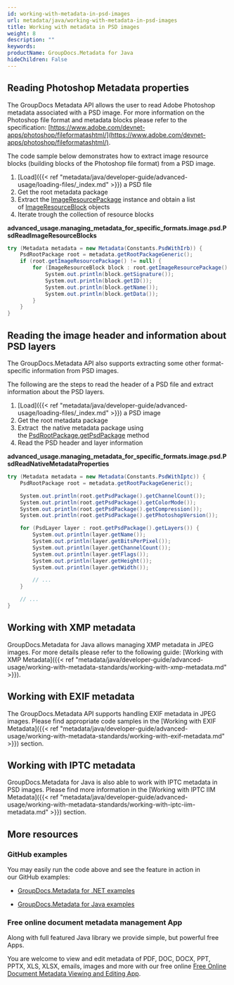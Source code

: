 ```yaml
---
id: working-with-metadata-in-psd-images
url: metadata/java/working-with-metadata-in-psd-images
title: Working with metadata in PSD images
weight: 8
description: ""
keywords: 
productName: GroupDocs.Metadata for Java
hideChildren: False
---
```

## Reading Photoshop Metadata properties

The GroupDocs Metadata API allows the user to read Adobe Photoshop metadata associated with a PSD image. For more information on the Photoshop file format and metadata blocks please refer to the specification: [https://www.adobe.com/devnet-apps/photoshop/fileformatashtml/](https://www.adobe.com/devnet-apps/photoshop/fileformatashtml/).

The code sample below demonstrates how to extract image resource blocks (building blocks of the Photoshop file format) from a PSD image.

1.  [Load]({{< ref "metadata/java/developer-guide/advanced-usage/loading-files/_index.md" >}}) a PSD file
2.  Get the root metadata package
3.  Extract the [ImageResourcePackage](https://apireference.groupdocs.com/metadata/java/com.groupdocs.metadata.core/ImageResourcePackage) instance and obtain a list of [ImageResourceBlock](https://apireference.groupdocs.com/metadata/java/com.groupdocs.metadata.core/ImageResourceBlock) objects
4.  Iterate trough the collection of resource blocks

**advanced\_usage.managing\_metadata\_for\_specific\_formats.image.psd.PsdReadImageResourceBlocks**

```csharp
try (Metadata metadata = new Metadata(Constants.PsdWithIrb)) {
	PsdRootPackage root = metadata.getRootPackageGeneric();
	if (root.getImageResourcePackage() != null) {
		for (ImageResourceBlock block : root.getImageResourcePackage().toList()) {
			System.out.println(block.getSignature());
			System.out.println(block.getID());
			System.out.println(block.getName());
			System.out.println(block.getData());
		}
	}
}
```

## Reading the image header and information about PSD layers

The GroupDocs.Metadata API also supports extracting some other format-specific information from PSD images.

The following are the steps to read the header of a PSD file and extract information about the PSD layers.

1.  [Load]({{< ref "metadata/java/developer-guide/advanced-usage/loading-files/_index.md" >}}) a PSD image
2.  Get the root metadata package
3.  Extract  the native metadata package using the [PsdRootPackage.getPsdPackage](https://apireference.groupdocs.com/metadata/java/com.groupdocs.metadata.core/PsdRootPackage#getPsdPackage()) method
4.  Read the PSD header and layer information

**advanced\_usage.managing\_metadata\_for\_specific\_formats.image.psd.PsdReadNativeMetadataProperties**

```csharp
try (Metadata metadata = new Metadata(Constants.PsdWithIptc)) {
	PsdRootPackage root = metadata.getRootPackageGeneric();

	System.out.println(root.getPsdPackage().getChannelCount());
	System.out.println(root.getPsdPackage().getColorMode());
	System.out.println(root.getPsdPackage().getCompression());
	System.out.println(root.getPsdPackage().getPhotoshopVersion());

	for (PsdLayer layer : root.getPsdPackage().getLayers()) {
		System.out.println(layer.getName());
		System.out.println(layer.getBitsPerPixel());
		System.out.println(layer.getChannelCount());
		System.out.println(layer.getFlags());
		System.out.println(layer.getHeight());
		System.out.println(layer.getWidth());

		// ...
	}

	// ...
}
```

## Working with XMP metadata

GroupDocs.Metadata for Java allows managing XMP metadata in JPEG images. For more details please refer to the following guide: [Working with XMP Metadata]({{< ref "metadata/java/developer-guide/advanced-usage/working-with-metadata-standards/working-with-xmp-metadata.md" >}}).

## Working with EXIF metadata

The GroupDocs.Metadata API supports handling EXIF metadata in JPEG images. Please find appropriate code samples in the [Working with EXIF Metadata]({{< ref "metadata/java/developer-guide/advanced-usage/working-with-metadata-standards/working-with-exif-metadata.md" >}}) section.

## Working with IPTC metadata

GroupDocs.Metadata for Java is also able to work with IPTC metadata in PSD images. Please find more information in the [Working with IPTC IIM Metadata]({{< ref "metadata/java/developer-guide/advanced-usage/working-with-metadata-standards/working-with-iptc-iim-metadata.md" >}}) section.

## More resources

### GitHub examples

You may easily run the code above and see the feature in action in our GitHub examples:

*   [GroupDocs.Metadata for .NET examples](https://github.com/groupdocs-metadata/GroupDocs.Metadata-for-.NET)
    
*   [GroupDocs.Metadata for Java examples](https://github.com/groupdocs-metadata/GroupDocs.Metadata-for-Java)
    

### Free online document metadata management App

Along with full featured Java library we provide simple, but powerful free Apps.

You are welcome to view and edit metadata of PDF, DOC, DOCX, PPT, PPTX, XLS, XLSX, emails, images and more with our free online [Free Online Document Metadata Viewing and Editing App](https://products.groupdocs.app/metadata).
